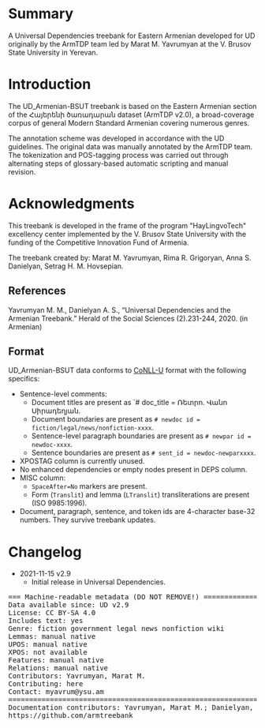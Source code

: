# Summary

A Universal Dependencies treebank for Eastern Armenian developed for UD originally by the ArmTDP team led by Marat M. Yavrumyan at the V. Brusov State University in Yerevan.

# Introduction

The UD_Armenian-BSUT treebank is based on the Eastern Armenian section of the Հայերենի ծառադարան dataset (ArmTDP v2.0), a broad-coverage corpus of general Modern Standard Armenian covering numerous genres.

The annotation scheme was developed in accordance with the UD guidelines. The original data was manually annotated by the ArmTDP team. The tokenization and POS-tagging process was carried out through alternating steps of glossary-based automatic scripting and manual revision.

# Acknowledgments

This treebank is developed in the frame of the program "HayLingvoTech" excellency center implemented by the V. Brusov State University with the funding of the Competitive Innovation Fund of Armenia.

The treebank created by: Marat M. Yavrumyan, Rima R. Grigoryan, Anna S. Danielyan, Setrag H. M. Hovsepian.

## References

Yavrumyan M. M., Danielyan A. S., “Universal Dependencies and the Armenian Treebank.” Herald of the Social Sciences (2).231-244, 2020. (in Armenian)

## Format

UD_Armenian-BSUT data conforms to [CoNLL-U](http://universaldependencies.org/format.html) format with the following specifics:
* Sentence-level comments:
  * Document titles are present as `# doc_title = Ռետրո․ Վանո Սիրադեղյան.
  * Document boundaries are present as `# newdoc id = fiction/legal/news/nonfiction-xxxx`.
  * Sentence-level paragraph boundaries are present as `# newpar id = newdoc-xxxx`.
  * Sentence boundaries are present as `# sent_id = newdoc-newparxxxx`.
* XPOSTAG column is currently unused.
* No enhanced dependencies or empty nodes present in DEPS column.
* MISC column:
  * `SpaceAfter=No` markers are present.
  * Form (`Translit`) and lemma (`LTranslit`) transliterations are present (ISO 9985:1996).
* Document, paragraph, sentence, and token ids are 4-character base-32 numbers. They survive treebank updates.


# Changelog

* 2021-11-15 v2.9
  * Initial release in Universal Dependencies.

<pre>
=== Machine-readable metadata (DO NOT REMOVE!) ================================
Data available since: UD v2.9
License: CC BY-SA 4.0
Includes text: yes
Genre: fiction government legal news nonfiction wiki
Lemmas: manual native
UPOS: manual native
XPOS: not available
Features: manual native
Relations: manual native
Contributors: Yavrumyan, Marat M.
Contributing: here
Contact: myavrum@ysu.am
===============================================================================
Documentation contributors: Yavrumyan, Marat M.; Danielyan, Anna S.
https://github.com/armtreebank
</pre>
